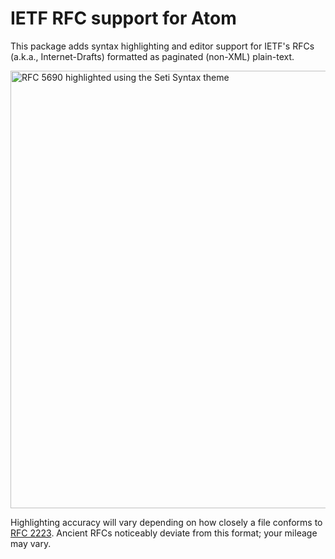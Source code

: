 <!-- vim:se noet lbr tw=72 sts=0 sw=4 ts=4 wrap:
--*- fill-column: 72; truncate-lines: nil; word-wrap: t; -*-->

IETF RFC support for Atom
========================================================================

This package adds syntax highlighting and editor support for IETF's RFCs
(a.k.a., Internet-Drafts) formatted as paginated (non-XML) plain-text.

<picture><source
	width="700"
	media="(prefers-color-scheme: dark)"
	srcset="../18b6cc0/preview-dark.png"
/><img
	width="700"
	src="../18b6cc0/preview-light.png"
	alt="RFC 5690 highlighted using the Seti Syntax theme"
/></picture>

Highlighting accuracy will vary depending on how closely a file conforms
to [RFC 2223][1]. Ancient RFCs noticeably deviate from this format; your
mileage may vary.

[1]: https://datatracker.ietf.org/doc/html/rfc2223
